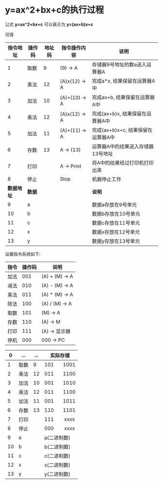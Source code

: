 # y=ax^2+bx+c的执行过程

公式
**y=ax^2+bx+c**
可以表示为
**y=(ax+b)x+c**

可得

指令地址 | 操作码 | 地址码 | 指令操作内容 | 说明
-----|-----|-----|-----|-----
1|取数|9|(9) -> A|存储器9号地址的数a送入运算器A
2|乘法|12|(A)x(12) -> A|完成a*x, 结果保留在运算器A中
3|加法|10|(A)+(10) -> A|完成ax+b, 结果保留在运算器A中
4|乘法|12|(A)x(12) -> A|完成(ax+b)x, 结果保留在运算器A中
5|加法|11|(A)+(11) -> A|完成(ax+b)x+c, 结果保留在运算器A中
6|存数|13|A -> (13)|运算器A中的结果送入存储器13号地址
7|打印||A -> Print|将A中的结果经过打印机打印出来
8|停止||Stop|机器停止工作
**数据地址**|**数据**| | |**说明**
9 |a| | |数据a存放在9号单元
10|b| | |数据b存放在10号单元
11|c| | |数据c存放在11号单元
12|x| | |数据x存放在12号单元
13|y| | |数据y存放在13号单元

设置指令系统如下:

指令 | 操作码 | 说明
-----|-----|-----
加法|001|(A) + (M) -> A
减法|010|(A) - (M) -> A
乘法|011|(A) * (M) -> A
除法|100|(A) / (M) -> A
取数|101|(M) -> A
存数|110|(A) -> M
打印|111|(A) -> 显示器
停机|000|000 -> PC

0 | ... | ... | 实际存储
-----|----|---|-----
1|取数| 9 |101 &nbsp; &nbsp; &nbsp; 1001
2|乘法|12|011 &nbsp; &nbsp; &nbsp; 1100
3|加法|10|001 &nbsp; &nbsp; &nbsp; 1010
4|乘法|12|011 &nbsp; &nbsp; &nbsp; 1100
5|加法|11|001 &nbsp; &nbsp; &nbsp; 1011
6|存数|13|110 &nbsp; &nbsp; &nbsp; 1101
7|打印|  |111 &nbsp; &nbsp; &nbsp;&nbsp; xxxx
8|停止|  | 000 &nbsp; &nbsp; &nbsp;&nbsp; xxxx
9|a|| a(二进制数)
10|b|| b(二进制数)
11|c|| c(二进制数)
12|x|| x(二进制数)
13|y|| y(二进制数)
